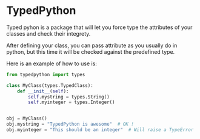 # TypedPython

Typed pyhon is a package that will let you force type the attributes of your classes and check their integrety.

After defining your class, you can pass attribute as you usually do in python, but this time it will be checked against the predefined type.


Here is an example of how to use is:

```python
from typedpython import types

class MyClass(types.TypedClass):
	def __init__(self):
    	self.mystring = types.String()
        self.myinteger = types.Integer()


obj = MyClass()
obj.mystring = "TypedPython is awesome"  # OK !
obj.myinteger = "This should be an integer"  # Will raise a TypeError

```